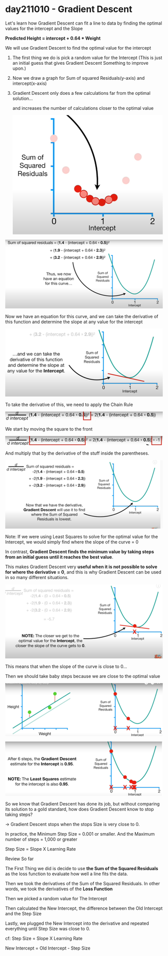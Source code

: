 # day211010 - Gradient Descent

Let's learn how Gradient Descent can fit a line to data by finding the optimal values for the intercept and the Slope

**Predicted Height = intercept + 0.64 * Weight**

We will use Gradient Descent to find the optimal value for the intercept

1. The first thing we do is pick a random value for the Intercept (This is just an initial guess that gives Gradient Descent Something to improve upon.)
2. Now we draw a graph for Sum of squared Residuals(y-axis) and intercept(x-axis)
3. Gradient Descent only does a few calculations far from the optimal solution...
    
    and increases the number of calculations closer to the optimal value
    
    ![Untitled](day211010%20-%20Gradient%20Descent%2014c78f65239b4bcb95bad71417c31c33/Untitled.png)
    

![Untitled](day211010%20-%20Gradient%20Descent%2014c78f65239b4bcb95bad71417c31c33/Untitled%201.png)

Now we have an equation for this curve, and we can take the derivative of this function and determine the slope at any value for the intercept

![Untitled](day211010%20-%20Gradient%20Descent%2014c78f65239b4bcb95bad71417c31c33/Untitled%202.png)

To take the derivative of this, we need to apply the Chain Rule

![Untitled](day211010%20-%20Gradient%20Descent%2014c78f65239b4bcb95bad71417c31c33/Untitled%203.png)

We start by moving the square to the front

![Untitled](day211010%20-%20Gradient%20Descent%2014c78f65239b4bcb95bad71417c31c33/Untitled%204.png)

And multiply that by the derivative of the stuff inside the parentheses.

![Untitled](day211010%20-%20Gradient%20Descent%2014c78f65239b4bcb95bad71417c31c33/Untitled%205.png)

Note: If we were using Least Squares to solve for the optimal value for the Intercept, we would simply find where the slope of the curve = 0

In contrast, **Gradient Descent finds the minimum value by taking steps from an initial guess until it reaches the best value**.

This makes Gradient Descent very **useful when it is not possible to solve for where the derivative = 0**, and this is why Gradient Descent can be used in so many different situations.

![Untitled](day211010%20-%20Gradient%20Descent%2014c78f65239b4bcb95bad71417c31c33/Untitled%206.png)

This means that when the slope of the curve is close to 0...

Then we should take baby steps because we are close to the optimal value

![Untitled](day211010%20-%20Gradient%20Descent%2014c78f65239b4bcb95bad71417c31c33/Untitled%207.png)

![Untitled](day211010%20-%20Gradient%20Descent%2014c78f65239b4bcb95bad71417c31c33/Untitled%208.png)

So we know that Gradient Descent has done its job, but without comparing its solution to a gold standard, how does Gradient Descent know to stop taking steps?

→ Gradient Descent stops when the stops Size is very close to 0.

In practice, the Minimum Step Size = 0.001 or smaller. And the Maximum number of steps = 1,000 or greater

Step Size = Slope X Learning Rate

Review So far

The First Thing we did is decide to use **the Sum of the Squared Residuals** as the loss function to evaluate how well a line fits the data.

Then we took the derivatives of the Sum of the Squared Residuals. In other words, we took the derivatives of the **Loss Function**

Then we picked a random value for The Intercept

Then calculated the New Intercept, the difference between the Old Intercept and the Step Size

Lastly, we plugged the New Intercept into the derivative and repeated everything until Step Size was close to 0.

cf: Step Size = Slope X Learning Rate

New Intercept = Old Intercept - Step Size